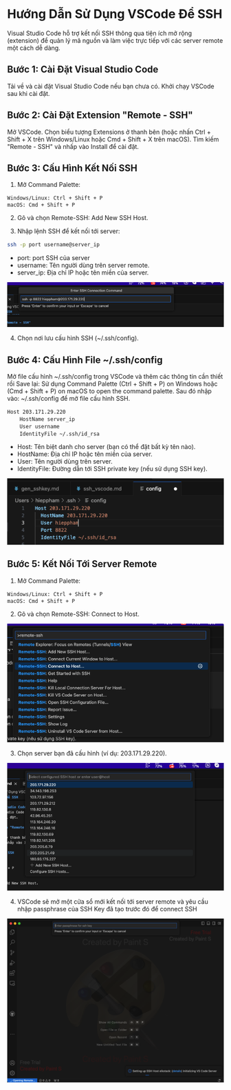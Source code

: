 # Hướng Dẫn Sử Dụng VSCode Để SSH
Visual Studio Code hỗ trợ kết nối SSH thông qua tiện ích mở rộng (extension) để quản lý mã nguồn và làm việc trực tiếp với các server remote một cách dễ dàng.

## Bước 1: Cài Đặt Visual Studio Code
Tải về và cài đặt Visual Studio Code nếu bạn chưa có.
Khởi chạy VSCode sau khi cài đặt.

## Bước 2: Cài Đặt Extension "Remote - SSH"
Mở VSCode.
Chọn biểu tượng Extensions ở thanh bên (hoặc nhấn Ctrl + Shift + X trên Windows/Linux hoặc Cmd + Shift + X trên macOS).
Tìm kiếm "Remote - SSH" và nhấp vào Install để cài đặt.

## Bước 3: Cấu Hình Kết Nối SSH
1. Mở Command Palette:
```plaintext
Windows/Linux: Ctrl + Shift + P
macOS: Cmd + Shift + P
```
2. Gõ và chọn Remote-SSH: Add New SSH Host.

3. Nhập lệnh SSH để kết nối tới server:

```bash
ssh -p port username@server_ip
```
- port: port SSH của server
- username: Tên người dùng trên server remote.
- server_ip: Địa chỉ IP hoặc tên miền của server.

![image](./img/add_host.png)

4. Chọn nơi lưu cấu hình SSH (~/.ssh/config).

## Bước 4: Cấu Hình File ~/.ssh/config
Mở file cấu hình ~/.ssh/config trong VSCode và thêm các thông tin cần thiết rồi Save lại:
Sử dụng Command Palette (Ctrl + Shift + P) on Windows hoặc (Cmd + Shift + P) on macOS to open the command palette. Sau đó nhập vào: ~/.ssh/config để mở file cấu hình SSH.

```bash
Host 203.171.29.220
    HostName server_ip
    User username
    IdentityFile ~/.ssh/id_rsa
```
- Host: Tên biệt danh cho server (bạn có thể đặt bất kỳ tên nào).
- HostName: Địa chỉ IP hoặc tên miền của server.
- User: Tên người dùng trên server.
- IdentityFile: Đường dẫn tới SSH private key (nếu sử dụng SSH key).

![image](./img/config_ssh.png)

## Bước 5: Kết Nối Tới Server Remote
1. Mở Command Palette:
```plaintext
Windows/Linux: Ctrl + Shift + P
macOS: Cmd + Shift + P
```
2. Gõ và chọn Remote-SSH: Connect to Host.

![image](./img/connect_tohost.png)


3. Chọn server bạn đã cấu hình (ví dụ: 203.171.29.220).

![image](./img/select_host.png)

4. VSCode sẽ mở một cửa sổ mới kết nối tới server remote và yêu cầu nhập passphrase của SSH Key đã tạo trước đó để connect SSH

![image](./img/passphrase.png)

